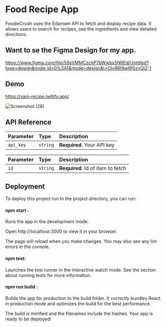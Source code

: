 
# Food Recipe App

FoodieCrush uses the Edamam API to fetch and display recipe data. It allows users to search for recipes, see the ingredients and view detailed directions.

## Want to se the Figma Design for my app. 
https://www.figma.com/file/59sVMMCzchP7bWwbx5N6Ed/Untitled?type=design&node-id=0%3A1&mode=design&t=Ojv8RfAwRf0zyQjZ-1

## Demo
https://vani-recipe.netlify.app/


![Screenshot (28)](https://github.com/vanisaxena/Food-Recipe-Finder/assets/71544568/2dcdcd69-a8c7-47c4-96b8-875644baae2e)

## API Reference


| Parameter | Type     | Description                |
| :-------- | :------- | :------------------------- |
| `api_key` | `string` | **Required**. Your API key |


| Parameter | Type     | Description                       |
| :-------- | :------- | :-------------------------------- |
| `id`      | `string` | **Required**. Id of item to fetch |



## Deployment

To deploy this project run
In the project directory, you can run:

 #### npm start :
Runs the app in the development mode.

Open http://localhost:3000 to view it in your browser.

The page will reload when you make changes.
You may also see any lint errors in the console.

#### npm test:
Launches the test runner in the interactive watch mode.
See the section about running tests for more information.

#### npm run build :
Builds the app for production to the build folder.
It correctly bundles React in production mode and optimizes the build for the best performance.

The build is minified and the filenames include the hashes.
Your app is ready to be deployed!

